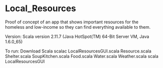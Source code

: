 # Local_Resources
Proof of concept of an app that shows important resources for the homeless and low-income so they can find everything available to them.

Version:
Scala version 2.11.7 (Java HotSpot(TM) 64-Bit Server VM, Java 1.6.0_65)

To run:
Download Scala
scalac LocalResourcesGUI.scala Resource.scala Shelter.scala SoupKitchen.scala Food.scala Water.scala Weather.scala
scala LocalResourcesGUI
